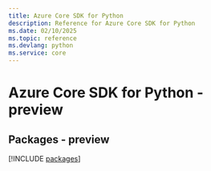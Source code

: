 ```yaml
---
title: Azure Core SDK for Python
description: Reference for Azure Core SDK for Python
ms.date: 02/10/2025
ms.topic: reference
ms.devlang: python
ms.service: core
---
```

# Azure Core SDK for Python - preview
## Packages - preview
[!INCLUDE [packages](core-index.md)]